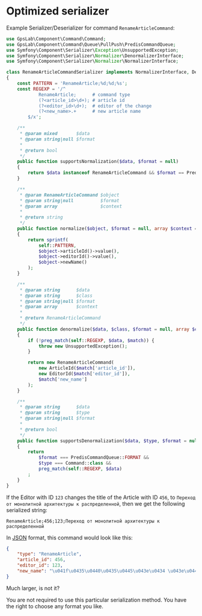 Optimized serializer
====================

Example Serializer/Deserializer for command `RenameArticleCommand`:

```php
use GpsLab\Component\Command\Command;
use GpsLab\Component\Command\Queue\PullPush\PredisCommandQueue;
use Symfony\Component\Serializer\Exception\UnsupportedException;
use Symfony\Component\Serializer\Normalizer\DenormalizerInterface;
use Symfony\Component\Serializer\Normalizer\NormalizerInterface;

class RenameArticleCommandSerializer implements NormalizerInterface, DenormalizerInterface
{
    const PATTERN = 'RenameArticle;%d;%d;%s';
    const REGEXP = '/^
            RenameArticle;      # command type
            (?<article_id>\d+); # article id
            (?<editor_id>\d+);  # editor of the change
            (?<new_name>.+      # new article name
        $/x';

    /**
     * @param mixed       $data
     * @param string|null $format
     *
     * @return bool
     */
    public function supportsNormalization($data, $format = null)
    {
        return $data instanceof RenameArticleCommand && $format == PredisCommandQueue::FORMAT;
    }

    /**
     * @param RenameArticleCommand $object
     * @param string|null          $format
     * @param array                $context
     *
     * @return string
     */
    public function normalize($object, $format = null, array $context = [])
    {
        return sprintf(
            self::PATTERN,
            $object->articleId()->value(),
            $object->editorId()->value(),
            $object->newName()
        );
    }

    /**
     * @param string      $data
     * @param string      $class
     * @param string|null $format
     * @param array       $context
     *
     * @return RenameArticleCommand
     */
    public function denormalize($data, $class, $format = null, array $context = [])
    {
        if (!preg_match(self::REGEXP, $data, $match)) {
            throw new UnsupportedException();
        }

        return new RenameArticleCommand(
            new ArticleId($match['article_id']),
            new EditorId($match['editor_id']),
            $match['new_name']
        );
    }

    /**
     * @param string      $data
     * @param string      $type
     * @param string|null $format
     *
     * @return bool
     */
    public function supportsDenormalization($data, $type, $format = null)
    {
        return
            $format === PredisCommandQueue::FORMAT &&
            $type === Command::class &&
            preg_match(self::REGEXP, $data)
        ;
    }
}
```

If the Editor with ID `123` changes the title of the Article with ID `456`, to `Переход от монолитной архитектуры к
распределенной`, then we get the following serialized string:

```
RenameArticle;456;123;Переход от монолитной архитектуры к распределенной
```

In [JSON](https://en.wikipedia.org/wiki/JSON) format, this command would look like this:

```json
{
    "type": "RenameArticle",
    "article_id": 456,
    "editor_id": 123,
    "new_name": "\u041f\u0435\u0440\u0435\u0445\u043e\u0434 \u043e\u0442 \u043c\u043e\u043d\u043e\u043b\u0438\u0442\u043d\u043e\u0439 \u0430\u0440\u0445\u0438\u0442\u0435\u043a\u0442\u0443\u0440\u044b \u043a \u0440\u0430\u0441\u043f\u0440\u0435\u0434\u0435\u043b\u0435\u043d\u043d\u043e\u0439"
}
```

Much larger, is not it?

You are not required to use this particular serialization method. You have the right to choose any format you like.
